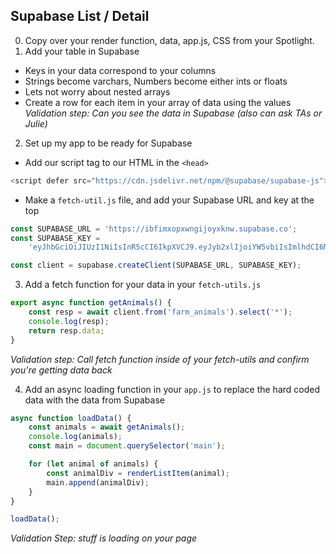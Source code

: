 ## Supabase List / Detail

0. Copy over your render function, data, app.js, CSS from your Spotlight.
1. Add your table in Supabase

-   Keys in your data correspond to your columns
-   Strings become varchars, Numbers become either ints or floats
-   Lets not worry about nested arrays
-   Create a row for each item in your array of data using the values
    _Validation step: Can you see the data in Supabase (also can ask TAs or Julie)_

2. Set up my app to be ready for Supabase

-   Add our script tag to our HTML in the `<head>`

```js
<script defer src="https://cdn.jsdelivr.net/npm/@supabase/supabase-js"></script>
```

-   Make a `fetch-util.js` file, and add your Supabase URL and key at the top

```js
const SUPABASE_URL = 'https://ibfimxopxwngijoyxknw.supabase.co';
const SUPABASE_KEY =
    'eyJhbGciOiJIUzI1NiIsInR5cCI6IkpXVCJ9.eyJyb2xlIjoiYW5vbiIsImlhdCI6MTYzNjY4NDQ3MSwiZXhwIjoxOTUyMjYwNDcxfQ.ewbC-sV1ELppz_IP21q0P7QEX_VoDqbi_ZZ1__Uphvs';

const client = supabase.createClient(SUPABASE_URL, SUPABASE_KEY);
```

3. Add a fetch function for your data in your `fetch-utils.js`

```js
export async function getAnimals() {
    const resp = await client.from('farm_animals').select('*');
    console.log(resp);
    return resp.data;
}
```

_Validation step: Call fetch function inside of your fetch-utils and confirm you're getting data back_

4. Add an async loading function in your `app.js` to replace the hard coded data with the data from Supabase

```js
async function loadData() {
    const animals = await getAnimals();
    console.log(animals);
    const main = document.querySelector('main');

    for (let animal of animals) {
        const animalDiv = renderListItem(animal);
        main.append(animalDiv);
    }
}

loadData();
```

_Validation Step: stuff is loading on your page_
